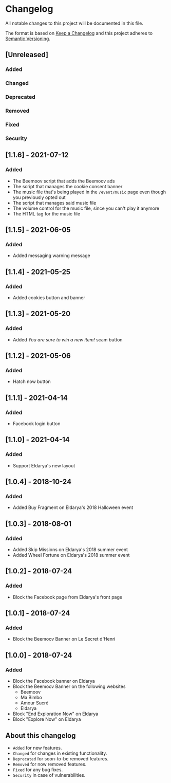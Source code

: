 # Changelog

All notable changes to this project will be documented in this file.

The format is based on [Keep a Changelog](http://keepachangelog.com/) and this project adheres to [Semantic Versioning](http://semver.org/).

## [Unreleased]

### Added

### Changed

### Deprecated

### Removed

### Fixed

### Security

## [1.1.6] - 2021-07-12

### Added

* The Beemoov script that adds the Beemoov ads
* The script that manages the cookie consent banner
* The music file that's being played in the `/event/music` page even though you previously opted out
* The script that manages said music file
* The volume control for the music file, since you can't play it anymore
* The HTML tag for the music file

## [1.1.5] - 2021-06-05

### Added

* Added messaging warning message

## [1.1.4] - 2021-05-25

### Added

* Added cookies button and banner

## [1.1.3] - 2021-05-20

### Added

* Added _You are sure to win a new item!_ scam button

## [1.1.2] - 2021-05-06

### Added

* Hatch now button

## [1.1.1] - 2021-04-14

### Added

* Facebook login button

## [1.1.0] - 2021-04-14

### Added

* Support Eldarya's new layout

## [1.0.4] - 2018-10-24

### Added

* Added Buy Fragment on Eldarya's 2018 Halloween event

## [1.0.3] - 2018-08-01

### Added

* Added Skip Missions on Eldarya's 2018 summer event
* Added Wheel Fortune on Eldarya's 2018 summer event

## [1.0.2] - 2018-07-24

### Added

* Block the Facebook page from Eldarya's front page

## [1.0.1] - 2018-07-24

### Added

* Block the Beemoov Banner on Le Secret d'Henri

## [1.0.0] - 2018-07-24

### Added

* Block the Facebook banner on Eldarya
* Block the Beemoov Banner on the following websites
  * Beemoov
  * Ma Bimbo
  * Amour Sucré
  * Eldarya
* Block "End Exploration Now" on Eldarya
* Block "Explore Now" on Eldarya

## About this changelog

* `Added` for new features.
* `Changed` for changes in existing functionality.
* `Deprecated` for soon-to-be removed features.
* `Removed` for now removed features.
* `Fixed` for any bug fixes.
* `Security` in case of vulnerabilities.
